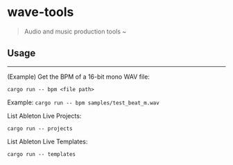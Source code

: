 # wave-tools

> Audio and music production tools ~

## Usage

---

(Example) Get the BPM of a 16-bit mono WAV file:

`cargo run -- bpm <file path>`

Example:
`cargo run -- bpm samples/test_beat_m.wav`

List Ableton Live Projects:

`cargo run -- projects`

List Ableton Live Templates:

`cargo run -- templates`
